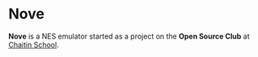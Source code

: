 # Nove

**Nove** is a NES emulator started as a project on the **Open Source Club** at [Chaitin School](https://chaitinschool.org/).
